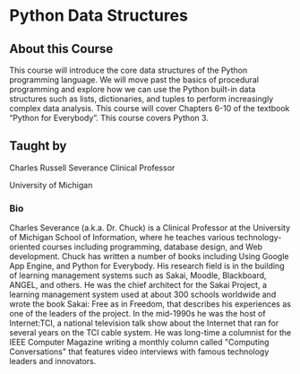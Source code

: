 # Python Data Structures
## About this Course
This course will introduce the core data structures of the Python programming language. We will move past the basics of procedural programming and explore how we can use the Python built-in data structures such as lists, dictionaries, and tuples to perform increasingly complex data analysis. This course will cover Chapters 6-10 of the textbook “Python for Everybody”.  This course covers Python 3.
## Taught by
Charles Russell Severance
Clinical Professor

University of Michigan
### Bio
Charles Severance (a.k.a. Dr. Chuck) is a Clinical Professor at the University of Michigan School of Information, where he teaches various technology-oriented courses including programming, database design, and Web development. Chuck has written a number of books including Using Google App Engine, and Python for Everybody. His research field is in the building of learning management systems such as Sakai, Moodle, Blackboard, ANGEL, and others. He was the chief architect for the Sakai Project, a learning management system used at about 300 schools worldwide and wrote the book Sakai: Free as in Freedom, that describes his experiences as one of the leaders of the project. In the mid-1990s he was the host of Internet:TCI, a national television talk show about the Internet that ran for several years on the TCI cable system. He was long-time a columnist for the IEEE Computer Magazine writing a monthly column called "Computing Conversations" that features video interviews with famous technology leaders and innovators.
